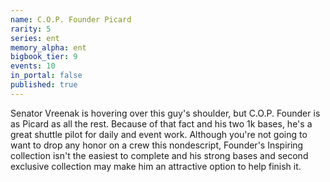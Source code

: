 ```yaml
---
name: C.O.P. Founder Picard
rarity: 5
series: ent
memory_alpha: ent
bigbook_tier: 9
events: 10
in_portal: false
published: true
---
```


Senator Vreenak is hovering over this guy's shoulder, but C.O.P. Founder is as Picard as all the rest. Because of that fact and his two 1k bases, he's a great shuttle pilot for daily and event work. Although you're not going to want to drop any honor on a crew this nondescript, Founder's Inspiring collection isn't the easiest to complete and his strong bases and second exclusive collection may make him an attractive option to help finish it.
